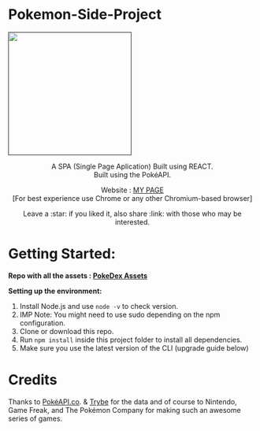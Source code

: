# Pokemon-Side-Project

<a href=""><img src="https://raw.githubusercontent.com/HybridShivam/pokedex-angular-app/master/pokedex.png" width="250px"></a>

<p align="center">
   A SPA (Single Page Aplication) Built using REACT.
   <br>
   Built using the PokéAPI.
  
   <p align="center">Website : <a href="">MY PAGE</a><br>[For best experience use Chrome or any other Chromium-based browser]</p>
</p>

<p align="center">Leave a :star: if you liked it, also share :link: with those who may be interested.<p>
  
# Getting Started:

**Repo with all the assets : [PokeDex Assets](https://github.com/murilorsv14)**

**Setting up the environment:**
1. Install Node.js and use `node -v` to check version.
1. IMP Note: You might need to use sudo depending on the npm configuration.
1. Clone or download this repo.
1. Run `npm install` inside this project folder to install all dependencies.
1. Make sure you use the latest version of the CLI (upgrade guide below)

# Credits
Thanks to [PokéAPI.co](https://github.com/PokeAPI/pokeapi). & [Trybe](https://www.betrybe.com/) for the data and of course to Nintendo, Game Freak, and The Pokémon Company for making such an awesome series of games.
